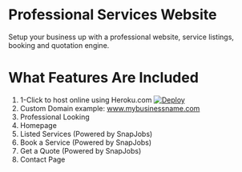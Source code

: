 Professional Services Website
==============================

Setup your business up with a professional website, service listings, booking and quotation engine.


What Features Are Included
================
1. 1-Click to host online using Heroku.com [![Deploy](https://www.herokucdn.com/deploy/button.png)](https://heroku.com/deploy)
2. Custom Domain example: www.mybusinessname.com
3. Professional Looking
4. Homepage
5. Listed Services (Powered by SnapJobs)
6. Book a Service (Powered by SnapJobs)
8. Get a Quote (Powered by SnapJobs)
9. Contact Page
